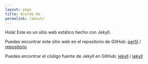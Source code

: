 ```yaml
---
layout: page
title: Acerda de
permalink: /about/
---
```


Hola! Este es un sitio web estático hecho con Jekyll.

Puedes encontrar este sitio web en el repositorio de GitHub:
[perfil](https://github.com/MariaALopez-00) / 
[repositorio](https:https://github.com/MariaALopez-00/Sitio-con-Jekyll)

Puedes encontrar el código fuente de Jekyll en GitHub:
[jekyll][jekyll-organization] /
[jekyll](https://github.com/jekyll/jekyll)


[jekyll-organization]: https://github.com/jekyll
